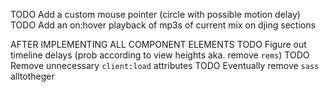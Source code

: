 TODO Add a custom mouse pointer (circle with possible motion delay)
TODO Add an on:hover playback of mp3s of current mix on djing sections

AFTER IMPLEMENTING ALL COMPONENT ELEMENTS
TODO Figure out timeline delays (prob according to view heights aka. remove `rems`)
TODO Remove unnecessary `client:load` attributes
TODO Eventually remove `sass` alltotheger
